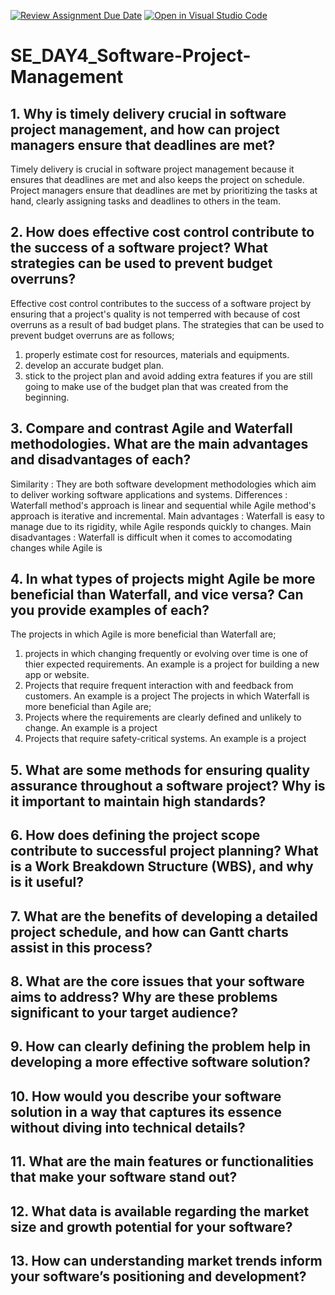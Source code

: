[![Review Assignment Due Date](https://classroom.github.com/assets/deadline-readme-button-22041afd0340ce965d47ae6ef1cefeee28c7c493a6346c4f15d667ab976d596c.svg)](https://classroom.github.com/a/9pw6JKcu)
[![Open in Visual Studio Code](https://classroom.github.com/assets/open-in-vscode-2e0aaae1b6195c2367325f4f02e2d04e9abb55f0b24a779b69b11b9e10269abc.svg)](https://classroom.github.com/online_ide?assignment_repo_id=18569544&assignment_repo_type=AssignmentRepo)
# SE_DAY4_Software-Project-Management
## 1. Why is timely delivery crucial in software project management, and how can project managers ensure that deadlines are met?
Timely delivery is crucial in software project management because it ensures that deadlines are met and also keeps the project on schedule.
Project managers ensure that deadlines are met by prioritizing the tasks at hand, clearly assigning tasks and deadlines to others in the team.
## 2. How does effective cost control contribute to the success of a software project? What strategies can be used to prevent budget overruns?
Effective cost control contributes to the success of a software project by ensuring that a project's quality is not temperred with because of cost overruns as a result of bad budget plans.
The strategies that can be used to prevent budget overruns are as follows;
1) properly estimate cost for resources, materials and equipments.
2) develop an accurate budget plan.
3) stick to the project plan and avoid adding extra features if you are still going to make use of the budget plan that was created from the beginning.
## 3. Compare and contrast Agile and Waterfall methodologies. What are the main advantages and disadvantages of each?
Similarity : They are both software development methodologies which aim to deliver working software applications and systems. 
Differences : Waterfall method's approach is linear and sequential while Agile method's approach is iterative and incremental.
Main advantages : Waterfall is easy to manage due to its rigidity, while Agile responds quickly to changes.
Main disadvantages : Waterfall is difficult when it comes to accomodating changes while Agile is 
## 4. In what types of projects might Agile be more beneficial than Waterfall, and vice versa? Can you provide examples of each?
The projects in which Agile is more beneficial than Waterfall are;
1) projects in which changing frequently or evolving over time is one of thier expected requirements. An example is a project for building a new app or website.
2) Projects that require frequent interaction with and feedback from customers. An example is a project
The projects in which Waterfall is more beneficial than Agile are;
1) Projects where the requirements are clearly defined and unlikely to change. An example is a project
2) Projects that require safety-critical systems. An example is a project

## 5. What are some methods for ensuring quality assurance throughout a software project? Why is it important to maintain high standards?
## 6. How does defining the project scope contribute to successful project planning? What is a Work Breakdown Structure (WBS), and why is it useful?
## 7. What are the benefits of developing a detailed project schedule, and how can Gantt charts assist in this process?
## 8. What are the core issues that your software aims to address? Why are these problems significant to your target audience?
## 9. How can clearly defining the problem help in developing a more effective software solution?
## 10. How would you describe your software solution in a way that captures its essence without diving into technical details?
## 11. What are the main features or functionalities that make your software stand out?
## 12. What data is available regarding the market size and growth potential for your software?
## 13. How can understanding market trends inform your software’s positioning and development?
